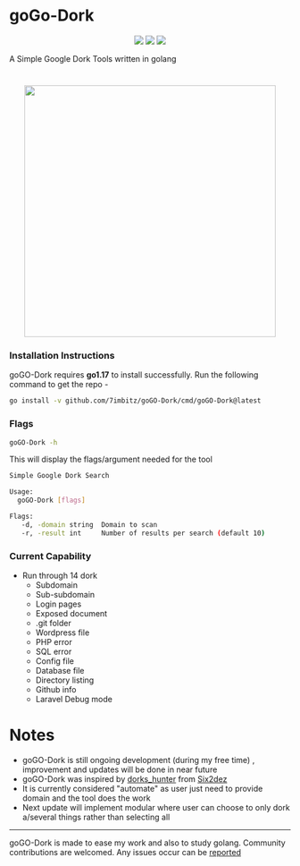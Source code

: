 # goGo-Dork

<p align="center">
<a href="https://opensource.org/licenses/MIT"><img src="https://img.shields.io/badge/license-MIT-_red.svg"></a>
<a href="https://github.com/7imbitz/goGO-Dork/issues"><img src="https://img.shields.io/badge/contributions-welcome-brightgreen.svg?style=flat"></a>
<a href="https://goreportcard.com/badge/github.com/7imbitz/goGO-Dork"><img src="https://goreportcard.com/badge/github.com/7imbitz/goGO-Dork"></a>

</p>

A Simple Google Dork Tools written in golang 

<h1 align="center">
  <img src="https://user-images.githubusercontent.com/26263598/202352303-0a49c358-53b7-4bc3-8932-9246ef8e1b1d.png" height="450">
  <br>
</h1>

### Installation Instructions

goGO-Dork requires **go1.17** to install successfully. Run the following command to get the repo - 

```bash
go install -v github.com/7imbitz/goGO-Dork/cmd/goGO-Dork@latest
```

### Flags
```bash
goGO-Dork -h
```

This will display the flags/argument needed for the tool

```bash
Simple Google Dork Search

Usage:
  goGO-Dork [flags]

Flags:
   -d, -domain string  Domain to scan
   -r, -result int     Number of results per search (default 10)
```

### Current Capability
- Run through 14 dork
    - Subdomain
    - Sub-subdomain
    - Login pages
    - Exposed document
    - .git folder
    - Wordpress file
    - PHP error
    - SQL error
    - Config file
    - Database file
    - Directory listing
    - Github info
    - Laravel Debug mode
    
 # Notes

- goGO-Dork is still ongoing development (during my free time) , improvement and updates will be done in near future
- goGO-Dork was inspired by [dorks_hunter](https://github.com/six2dez/dorks_hunter) from [Six2dez](https://twitter.com/Six2dez1)
- It is currently considered "automate" as user just need to provide domain and the tool does the work
- Next update will implement modular where user can choose to only dork a/several things rather than selecting all

-----

goGO-Dork is made to ease my work and also to study golang. Community contributions are welcomed. Any issues occur can be [reported](https://github.com/7imbitz/goGO-Dork/issues) 
